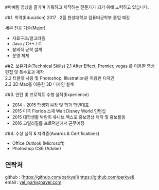 #박예림
영상을 즐기며 기획하고 제작하는 전문가가 되기 위해 노력하고 있습니다.

##1. 학력(Education)
2017 . 2월 한성대학교 컴퓨터공학부 졸업 예정

세부 전공 기술(Major)
* 자료구조/알고리즘
* Java / C++ / C
* 창의적 공학 설계
* 운영 체제

##2. 보유기술(Technical Skiils)
2.1 After Effect, Premier, vegas 를 이용한 영상편집 및 특수효과 제작  
2.2 타블렛 사용 및 Photoshop, Illustration을 이용한 디자인  
2.3 3D Max를 이용한 3D 디자인 설계

##3. 인턴 및 프로젝트 수행 실적(Experience)
* 2014 - 2015 학생회 부장 및 학과 학년대표
* 2015 미국 Florida 소재 Walt Disney World 인턴십
* 2015 대학생활 박람회 유니브 엑스포 홍보영상 제작 및 홍보활동
* 2016 고릴라필름 프로덕션에서 근무예정

##4. 수상 실적 & 자격증(Awards & Certifications)
* Office Outlook (Microsoft)
* Photoshop CS6 (Adobe)

## 연락처
github : [https://github.com/parkyel](https://github.com/parkyel)  
email : [yel_park@naver.com](yel_park@naver.com)
